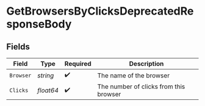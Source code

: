 # GetBrowsersByClicksDeprecatedResponseBody


## Fields

| Field                                  | Type                                   | Required                               | Description                            |
| -------------------------------------- | -------------------------------------- | -------------------------------------- | -------------------------------------- |
| `Browser`                              | *string*                               | :heavy_check_mark:                     | The name of the browser                |
| `Clicks`                               | *float64*                              | :heavy_check_mark:                     | The number of clicks from this browser |